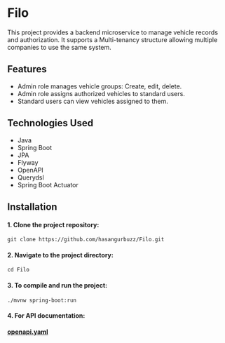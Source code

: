 # Filo

This project provides a backend microservice to manage vehicle records and authorization. It supports a Multi-tenancy
structure allowing multiple companies to use the same system.

## Features

- Admin role manages vehicle groups: Create, edit, delete.
- Admin role assigns authorized vehicles to standard users.
- Standard users can view vehicles assigned to them.

## Technologies Used

- Java
- Spring Boot
- JPA
- Flyway
- OpenAPI
- Querydsl
- Spring Boot Actuator

## Installation

#### 1. Clone the project repository:

```
git clone https://github.com/hasangurbuzz/Filo.git
```

#### 2. Navigate to the project directory:

```
cd Filo
```

#### 3. To compile and run the project:

```
./mvnw spring-boot:run
```

#### 4. For API documentation:

#### [openapi.yaml](/src/main/resources/openapi/openapi.yaml)



